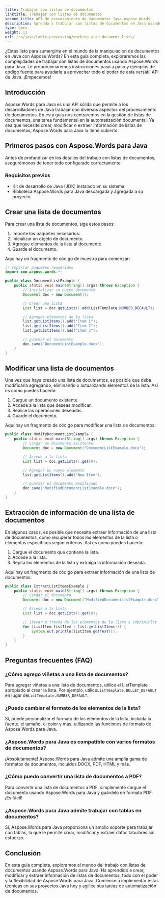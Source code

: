 ```yaml
---
title: Trabajar con listas de documentos
linktitle: Trabajar con listas de documentos
second_title: API de procesamiento de documentos Java Aspose.Words
description: Aprenda a trabajar con listas de documentos en Java usando Aspose.Words para Java. Esta guía paso a paso incluye ejemplos de código fuente para una manipulación eficiente de documentos.
type: docs
weight: 11
url: /es/java/table-processing/working-with-document-lists/
---
```


¿Estás listo para sumergirte en el mundo de la manipulación de documentos en Java con Aspose.Words? En esta guía completa, exploraremos las complejidades de trabajar con listas de documentos usando Aspose.Words para Java. Le proporcionaremos instrucciones paso a paso y ejemplos de código fuente para ayudarle a aprovechar todo el poder de esta versátil API de Java. ¡Empecemos!

## Introducción

Aspose.Words para Java es una API sólida que permite a los desarrolladores de Java trabajar con diversos aspectos del procesamiento de documentos. En esta guía nos centraremos en la gestión de listas de documentos, una tarea fundamental en la automatización documental. Ya sea que necesite crear, modificar o extraer información de listas de documentos, Aspose.Words para Java lo tiene cubierto.

## Primeros pasos con Aspose.Words para Java

Antes de profundizar en los detalles del trabajo con listas de documentos, asegurémonos de tener todo configurado correctamente:

### Requisitos previos

- Kit de desarrollo de Java (JDK) instalado en su sistema.
- Biblioteca Aspose.Words para Java descargada y agregada a su proyecto.

## Crear una lista de documentos

Para crear una lista de documentos, siga estos pasos:

1. Importe los paquetes necesarios.
2. Inicializar un objeto de documento.
3. Agregue elementos de la lista al documento.
4. Guarde el documento.

Aquí hay un fragmento de código de muestra para comenzar:

```java
// Importar paquetes requeridos
import com.aspose.words.*;

public class DocumentListExample {
    public static void main(String[] args) throws Exception {
        // Inicializar un nuevo documento
        Document doc = new Document();

        // Crear una lista
        List list = doc.getLists().add(ListTemplate.NUMBER_DEFAULT);

        // Agregar elementos de la lista
        list.getListItems().add("Item 1");
        list.getListItems().add("Item 2");
        list.getListItems().add("Item 3");

        // guardar el documento
        doc.save("DocumentListExample.docx");
    }
}
```

## Modificar una lista de documentos

Una vez que haya creado una lista de documentos, es posible que deba modificarla agregando, eliminando o actualizando elementos de la lista. Así es como puedes hacerlo:

1. Cargue un documento existente.
2. Accede a la lista que deseas modificar.
3. Realice las operaciones deseadas.
4. Guarde el documento.

Aquí hay un fragmento de código para modificar una lista de documentos:

```java
public class ModifyDocumentListExample {
    public static void main(String[] args) throws Exception {
        // Cargar un documento existente
        Document doc = new Document("DocumentListExample.docx");

        // Accede a la lista
        List list = doc.getLists().get(0);

        // Agregar un nuevo elemento
        list.getListItems().add("New Item");

        // Guardar el documento modificado
        doc.save("ModifiedDocumentListExample.docx");
    }
}
```

## Extracción de información de una lista de documentos

En algunos casos, es posible que necesite extraer información de una lista de documentos, como recuperar todos los elementos de la lista o elementos específicos según criterios. Así es como puedes hacerlo:

1. Cargue el documento que contiene la lista.
2. Accede a la lista.
3. Repita los elementos de la lista y extraiga la información deseada.

Aquí hay un fragmento de código para extraer información de una lista de documentos:

```java
public class ExtractListItemsExample {
    public static void main(String[] args) throws Exception {
        // Cargar el documento
        Document doc = new Document("ModifiedDocumentListExample.docx");

        // Accede a la lista
        List list = doc.getLists().get(0);

        // Iterar a través de los elementos de la lista e imprimirlos
        for (ListItem listItem : list.getListItems()) {
            System.out.println(listItem.getText());
        }
    }
}
```

## Preguntas frecuentes (FAQ)

### ¿Cómo agrego viñetas a una lista de documentos?
 Para agregar viñetas a una lista de documentos, utilice el ListTemplate apropiado al crear la lista. Por ejemplo, utilice`ListTemplate.BULLET_DEFAULT` en lugar de`ListTemplate.NUMBER_DEFAULT`.

### ¿Puedo cambiar el formato de los elementos de la lista?
Sí, puede personalizar el formato de los elementos de la lista, incluida la fuente, el tamaño, el color y más, utilizando las funciones de formato de Aspose.Words para Java.

### ¿Aspose.Words para Java es compatible con varios formatos de documentos?
¡Absolutamente! Aspose.Words para Java admite una amplia gama de formatos de documentos, incluidos DOCX, PDF, HTML y más.

### ¿Cómo puedo convertir una lista de documentos a PDF?
Para convertir una lista de documentos a PDF, simplemente cargue el documento usando Aspose.Words para Java y guárdelo en formato PDF. ¡Es fácil!

### ¿Aspose.Words para Java admite trabajar con tablas en documentos?
Sí, Aspose.Words para Java proporciona un amplio soporte para trabajar con tablas, lo que le permite crear, modificar y extraer datos tabulares sin esfuerzo.

## Conclusión

En esta guía completa, exploramos el mundo del trabajo con listas de documentos usando Aspose.Words para Java. Ha aprendido a crear, modificar y extraer información de listas de documentos, todo con el poder y la flexibilidad de Aspose.Words para Java. Comience a implementar estas técnicas en sus proyectos Java hoy y agilice sus tareas de automatización de documentos.